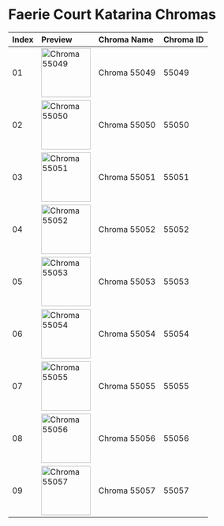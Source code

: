 # Faerie Court Katarina Chromas

| Index | Preview | Chroma Name | Chroma ID |
|:---|:---|:---|:---|
| 01 | <img src='https://raw.communitydragon.org/latest/plugins/rcp-be-lol-game-data/global/default/v1/champion-chroma-images/55/55049.png' alt='Chroma 55049' width='100'> | Chroma 55049 | 55049 |
| 02 | <img src='https://raw.communitydragon.org/latest/plugins/rcp-be-lol-game-data/global/default/v1/champion-chroma-images/55/55050.png' alt='Chroma 55050' width='100'> | Chroma 55050 | 55050 |
| 03 | <img src='https://raw.communitydragon.org/latest/plugins/rcp-be-lol-game-data/global/default/v1/champion-chroma-images/55/55051.png' alt='Chroma 55051' width='100'> | Chroma 55051 | 55051 |
| 04 | <img src='https://raw.communitydragon.org/latest/plugins/rcp-be-lol-game-data/global/default/v1/champion-chroma-images/55/55052.png' alt='Chroma 55052' width='100'> | Chroma 55052 | 55052 |
| 05 | <img src='https://raw.communitydragon.org/latest/plugins/rcp-be-lol-game-data/global/default/v1/champion-chroma-images/55/55053.png' alt='Chroma 55053' width='100'> | Chroma 55053 | 55053 |
| 06 | <img src='https://raw.communitydragon.org/latest/plugins/rcp-be-lol-game-data/global/default/v1/champion-chroma-images/55/55054.png' alt='Chroma 55054' width='100'> | Chroma 55054 | 55054 |
| 07 | <img src='https://raw.communitydragon.org/latest/plugins/rcp-be-lol-game-data/global/default/v1/champion-chroma-images/55/55055.png' alt='Chroma 55055' width='100'> | Chroma 55055 | 55055 |
| 08 | <img src='https://raw.communitydragon.org/latest/plugins/rcp-be-lol-game-data/global/default/v1/champion-chroma-images/55/55056.png' alt='Chroma 55056' width='100'> | Chroma 55056 | 55056 |
| 09 | <img src='https://raw.communitydragon.org/latest/plugins/rcp-be-lol-game-data/global/default/v1/champion-chroma-images/55/55057.png' alt='Chroma 55057' width='100'> | Chroma 55057 | 55057 |
